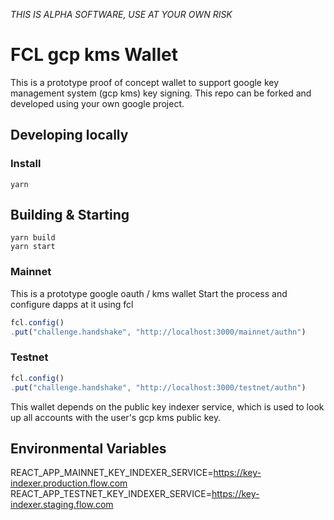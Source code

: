 *THIS IS ALPHA SOFTWARE, USE AT YOUR OWN RISK*

# FCL gcp kms Wallet
This is a prototype proof of concept wallet to support google key management system (gcp kms) key signing. This repo can be forked and developed using your own google project. 

## Developing locally

### Install

```shell script
yarn
```


## Building & Starting
```shell script
yarn build
yarn start
```

### Mainnet

This is a prototype google oauth / kms wallet
Start the process and configure dapps at it using fcl

```typescript
fcl.config()
.put("challenge.handshake", "http://localhost:3000/mainnet/authn")
```

### Testnet
```typescript
fcl.config()
.put("challenge.handshake", "http://localhost:3000/testnet/authn")
```

This wallet depends on the public key indexer service, which is used to look up all accounts with the user's gcp kms public key. 

## Environmental Variables
REACT_APP_MAINNET_KEY_INDEXER_SERVICE=https://key-indexer.production.flow.com
REACT_APP_TESTNET_KEY_INDEXER_SERVICE=https://key-indexer.staging.flow.com